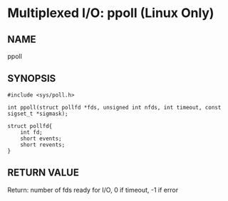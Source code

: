 # Multiplexed I/O: ppoll (Linux Only)
## NAME
ppoll
## SYNOPSIS
```
#include <sys/poll.h>

int ppoll(struct pollfd *fds, unsigned int nfds, int timeout, const sigset_t *sigmask);

struct pollfd{
	int fd;
	short events;
	short revents;
}
```
## RETURN VALUE
Return: number of fds ready for I/O, 0 if timeout, -1 if error
